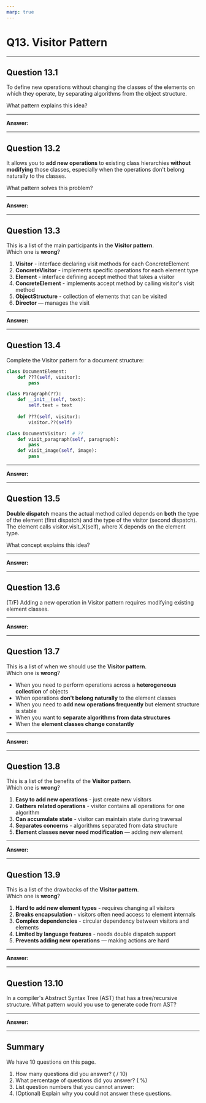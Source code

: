 ```yaml
---
marp: true
---
```


# Q13. Visitor Pattern

---

## Question 13.1

To define new operations without changing the classes of the elements on which they operate, by separating algorithms from the object structure.  

What pattern explains this idea?

---

**Answer:**  


---

## Question 13.2

It allows you to **add new operations** to existing class hierarchies **without modifying** those classes, especially when the operations don't belong naturally to the classes.

What pattern solves this problem?

---

**Answer:**


---

## Question 13.3

This is a list of the main participants in the **Visitor pattern**.  
Which one is **wrong**?

1. **Visitor** - interface declaring visit methods for each ConcreteElement
2. **ConcreteVisitor** - implements specific operations for each element type  
3. **Element** - interface defining accept method that takes a visitor
4. **ConcreteElement** - implements accept method by calling visitor's visit method
5. **ObjectStructure** - collection of elements that can be visited
6. **Director** — manages the visit

---

**Answer:**


---

## Question 13.4

Complete the Visitor pattern for a document structure:

```python
class DocumentElement:
    def ???(self, visitor):
        pass

class Paragraph(??):
    def __init__(self, text):
        self.text = text
    
    def ???(self, visitor):
        visitor.??(self)

class DocumentVisitor:  # ??
    def visit_paragraph(self, paragraph):
        pass
    def visit_image(self, image):
        pass
```

---

**Answer:**


---

## Question 13.5

**Double dispatch** means the actual method called depends on **both** the type of the element (first dispatch) and the type of the visitor (second dispatch). The element calls visitor.visit_X(self), where X depends on the element type.

What concept explains this idea?

---

**Answer:**


---

## Question 13.6

(T/F) Adding a new operation in Visitor pattern requires modifying existing element classes.

---

**Answer:**


---

## Question 13.7

This is a list of when we should use the **Visitor pattern**.  
Which one is **wrong**?

- When you need to perform operations across a **heterogeneous collection** of objects
- When operations **don't belong naturally** to the element classes
- When you need to **add new operations frequently** but element structure is stable
- When you want to **separate algorithms from data structures**
- When the **element classes change constantly**

---

**Answer:**


---

## Question 13.8

This is a list of the benefits of the **Visitor pattern**.  
Which one is **wrong**?

1. **Easy to add new operations** - just create new visitors
2. **Gathers related operations** - visitor contains all operations for one algorithm
3. **Can accumulate state** - visitor can maintain state during traversal
4. **Separates concerns** - algorithms separated from data structure
5. **Element classes never need modification** — adding new element

---

**Answer:**


---

## Question 13.9

This is a list of the drawbacks of the **Visitor pattern**.  
Which one is **wrong**?

1. **Hard to add new element types** - requires changing all visitors
2. **Breaks encapsulation** - visitors often need access to element internals
3. **Complex dependencies** - circular dependency between visitors and elements
4. **Limited by language features** - needs double dispatch support
5. **Prevents adding new operations** — making actions are hard  

---

**Answer:**


---

## Question 13.10

In a compiler's Abstract Syntax Tree (AST) that has a tree/recursive structure. What pattern would you use to generate code from AST?

---

**Answer:**


---

## Summary

We have 10 questions on this page.

1. How many questions did you answer? ( / 10)
2. What percentage of questions did you answer? (  %)
3. List question numbers that you cannot answer:
4. (Optional) Explain why you could not answer these questions.
